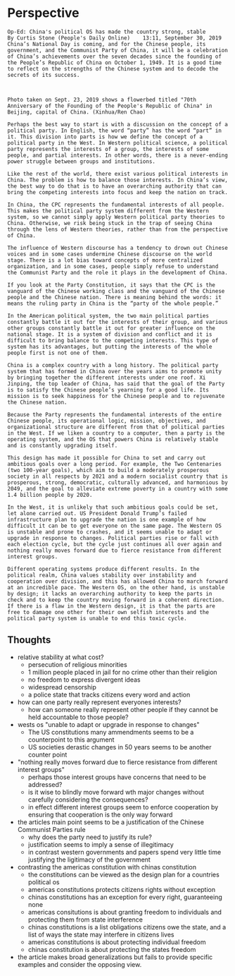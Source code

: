 # Perspective

```text
Op-Ed: China's political OS has made the country strong, stable
By Curtis Stone (People's Daily Online)    13:11, September 30, 2019
China’s National Day is coming, and for the Chinese people, its government, and the Communist Party of China, it will be a celebration of China’s achievements over the seven decades since the founding of the People’s Republic of China on October 1, 1949. It is a good time to reflect on the strengths of the Chinese system and to decode the secrets of its success.



Photo taken on Sept. 23, 2019 shows a flowerbed titled "70th Anniversary of the Founding of the People's Republic of China" in Beijing, capital of China. (Xinhua/Ren Chao)

Perhaps the best way to start is with a discussion on the concept of a political party. In English, the word “party” has the word “part” in it. This division into parts is how we define the concept of a political party in the West. In Western political science, a political party represents the interests of a group, the interests of some people, and partial interests. In other words, there is a never-ending power struggle between groups and institutions.

Like the rest of the world, there exist various political interests in China. The problem is how to balance those interests. In China’s view, the best way to do that is to have an overarching authority that can bring the competing interests into focus and keep the nation on track.

In China, the CPC represents the fundamental interests of all people. This makes the political party system different from the Western system, so we cannot simply apply Western political party theories to China. Otherwise, we risk being stuck in the trap of seeing China through the lens of Western theories, rather than from the perspective of China.

The influence of Western discourse has a tendency to drown out Chinese voices and in some cases undermine Chinese discourse on the world stage. There is a lot bias toward concepts of more centralized organization, and in some cases, people simply refuse to understand the Communist Party and the role it plays in the development of China.

If you look at the Party Constitution, it says that the CPC is the vanguard of the Chinese working class and the vanguard of the Chinese people and the Chinese nation. There is meaning behind the words: it means the ruling party in China is the “party of the whole people.”

In the American political system, the two main political parties constantly battle it out for the interests of their group, and various other groups constantly battle it out for greater influence on the national stage. It is a system of division and conflict and it is difficult to bring balance to the competing interests. This type of system has its advantages, but putting the interests of the whole people first is not one of them.

China is a complex country with a long history. The political party system that has formed in China over the years aims to promote unity by bringing together the different interests under one roof. Xi Jinping, the top leader of China, has said that the goal of the Party is to satisfy the Chinese people’s yearning for a good life. Its mission is to seek happiness for the Chinese people and to rejuvenate the Chinese nation.

Because the Party represents the fundamental interests of the entire Chinese people, its operational logic, mission, objectives, and organizational structure are different from that of political parties in the West. If we liken a country to a computer, then a party is the operating system, and the OS that powers China is relatively stable and is constantly upgrading itself.

This design has made it possible for China to set and carry out ambitious goals over a long period. For example, the Two Centenaries (two 100-year goals), which aim to build a moderately prosperous society in all respects by 2021 and a modern socialist country that is prosperous, strong, democratic, culturally advanced, and harmonious by 2049, and the goal to alleviate extreme poverty in a country with some 1.4 billion people by 2020.

In the West, it is unlikely that such ambitious goals could be set, let alone carried out. US President Donald Trump’s failed infrastructure plan to upgrade the nation is one example of how difficult it can be to get everyone on the same page. The Western OS is unstable and prone to crashes, and it seems unable to adapt or upgrade in response to changes. Political parties rise or fall with each election cycle, but the cycle just continues all over again and nothing really moves forward due to fierce resistance from different interest groups.

Different operating systems produce different results. In the political realm, China values stability over instability and cooperation over division, and this has allowed China to march forward at an incredible pace. The Western OS, on the other hand, is unstable by design; it lacks an overarching authority to keep the parts in check and to keep the country moving forward in a coherent direction. If there is a flaw in the Western design, it is that the parts are free to damage one other for their own selfish interests and the political party system is unable to end this toxic cycle.

```

## Thoughts

- relative stability at what cost?
    - persecution of religious minorities
    - 1 million people placed in jail for no crime other than their religion
    - no freedom to express divergent ideas
    - widespread censorship
    - a police state that tracks citizens every word and action
- how can one party really represent everyones interests?
    - how can someone really represent other people if they cannot be held accountable to those people?
- wests os "unable to adapt or upgrade in response to changes"
    - The US constitutions many ammendments seems to be a counterpoint to this argument
    - US societies derastic changes in 50 years seems to be another counter point
- "nothing really moves forward due to fierce resistance from different interest groups"
    - perhaps those interest groups have concerns that need to be addressed?
    - is it wise to blindly move forward wth major changes without carefully considering the consequences?
    - in effect different interest groups seem to enforce cooperation by ensuring that cooperation is the only way forward
- the articles main point seems to be a justification of the Chinese Communist Parties rule
    - why does the party need to justify its rule?
    - justification seems to imply a sense of illegitimacy 
    - in contrast western governments and papers spend very little time justifying the ligitimacy of the government
- contrasting the americas constitution with chinas constitution
    - the constitutions can be viewed as the design plan for a countries political os
    - americas constitutions protects citizens rights without exception
    - chinas constitutions has an exception for every right, guaranteeing none
    - americas consitutions is about granting freedom to individuals and protecting them from state interference
    - chinas constitutions is a list obligations citizens owe the state, and a list of ways the state may interfere in citizens lives
    - americas constitutions is about protecting individual freedom
    - chinas constitution is about protecting the states freedom
- the article makes broad generalizations but fails to provide specific examples and consider the opposing view.